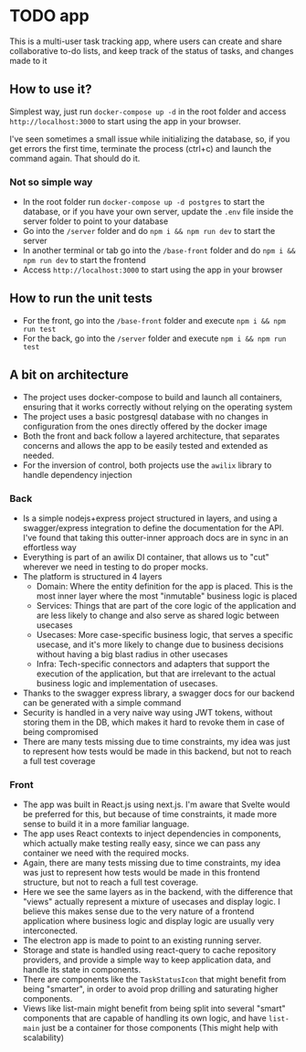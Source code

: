 # TODO app
This is a multi-user task tracking app, where users can create and share collaborative to-do lists, and keep track of the status of tasks, and changes made to it

## How to use it?
Simplest way, just run `docker-compose up -d` in the root folder and access `http://localhost:3000` to start using the app in your browser.

I've seen sometimes a small issue while initializing the database, so, if you get errors the first time, terminate the process (ctrl+c) and launch the command again. That should do it.

### Not so simple way
- In the root folder run `docker-compose up -d postgres` to start the database, or if you have your own server, update the `.env` file inside the server folder to point to your database
- Go into the `/server` folder and do `npm i && npm run dev` to start the server
- In another terminal or tab go into the `/base-front` folder and do `npm i && npm run dev` to start the frontend
- Access `http://localhost:3000` to start using the app in your browser

## How to run the unit tests
- For the front, go into the `/base-front` folder and execute `npm i && npm run test`
- For the back, go into the `/server` folder and execute `npm i && npm run test`

## A bit on architecture
- The project uses docker-compose to build and launch all containers, ensuring that it works correctly without relying on the operating system
- The project uses a basic postgresql database with no changes in configuration from the ones directly offered by the docker image
- Both the front and back follow a layered architecture, that separates concerns and allows the app to be easily tested and extended as needed.
- For the inversion of control, both projects use the `awilix` library to handle dependency injection

### Back
- Is a simple nodejs+express project structured in layers, and using a swagger/express integration to define the documentation for the API. I've found that taking this outter-inner approach docs are in sync in an effortless way
- Everything is part of an awilix DI container, that allows us to "cut" wherever we need in testing to do proper mocks.
- The platform is structured in 4 layers 
  - Domain: Where the entity definition for the app is placed. This is the most inner layer where the most "inmutable" business logic is placed
  - Services: Things that are part of the core logic of the application and are less likely to change and also serve as shared logic between usecases
  - Usecases: More case-specific business logic, that serves a specific usecase, and it's more likely to change due to business decisions without having a big blast radius in other usecases
  - Infra: Tech-specific connectors and adapters that support the execution of the application, but that are irrelevant to the actual business logic and implementation of usecases.
- Thanks to the swagger express library, a swagger docs for our backend can be generated with a simple command
- Security is handled in a very naive way using JWT tokens, without storing them in the DB, which makes it hard to revoke them in case of being compromised
- There are many tests missing due to time constraints, my idea was just to represent how tests would be made in this backend, but not to reach a full test coverage

### Front
- The app was built in React.js using next.js. I'm aware that Svelte would be preferred for this, but because of time constraints, it made more sense to build it in a more familiar language.
- The app uses React contexts to inject dependencies in components, which actually make testing really easy, since we can pass any container we need with the required mocks.
- Again, there are many tests missing due to time constraints, my idea was just to represent how tests would be made in this frontend structure, but not to reach a full test coverage.
- Here we see the same layers as in the backend, with the difference that "views" actually represent a mixture of usecases and display logic. I believe this makes sense due to the very nature of a frontend application where business logic and display logic are usually very interconected.
- The electron app is made to point to an existing running server.
- Storage and state is handled using react-query to cache repository providers, and provide a simple way to keep application data, and handle its state in components.
- There are components like the `TaskStatusIcon` that might benefit from being "smarter", in order to avoid prop drilling and saturating higher components.
- Views like list-main might benefit from being split into several "smart" components that are capable of handling its own logic, and have `list-main` just be a container for those components (This might help with scalability)

